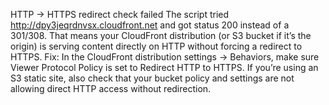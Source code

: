 HTTP → HTTPS redirect check failed
The script tried http://dpy3jeqrdnvsx.cloudfront.net and got status 200 instead of a 301/308.
That means your CloudFront distribution (or S3 bucket if it’s the origin) is serving content directly on HTTP without forcing a redirect to HTTPS.
Fix:
In the CloudFront distribution settings → Behaviors, make sure Viewer Protocol Policy is set to Redirect HTTP to HTTPS.
If you’re using an S3 static site, also check that your bucket policy and settings are not allowing direct HTTP access without redirection.